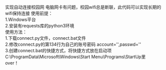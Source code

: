 # 
实现自动连接校园网
电脑网卡有问题，校园wifi总是断联，此代码可以实现长期的wifi保持连接
使用前提：  
1.Windows平台  
2.安装有requests库的python3环境  
使用方法：  
1.下载connect.py文件，connect.bat文件  
2.修改connect.py的第134行为自己的账号密码 account='',passwd=''  
3.创建connect.bat的快捷方式，将快捷方式放在启动项C:\ProgramData\Microsoft\Windows\Start Menu\Programs\StartUp里  
over！  

